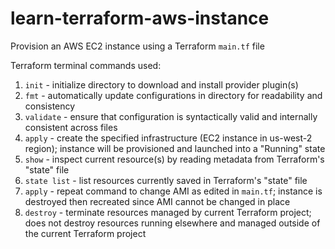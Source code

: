# learn-terraform-aws-instance

Provision an AWS EC2 instance using a Terraform `main.tf` file

Terraform terminal commands used:
1. `init` - initialize directory to download and install provider plugin(s)
2. `fmt` - automatically update configurations in directory for readability and consistency
3. `validate` - ensure that configuration is syntactically valid and internally consistent across files
4. `apply` - create the specified infrastructure (EC2 instance in us-west-2 region); instance will be provisioned and launched into a "Running" state
5. `show` - inspect current resource(s) by reading metadata from Terraform's "state" file
6. `state list` - list resources currently saved in Terraform's "state" file
7. `apply` - repeat command to change AMI as edited in `main.tf`; instance is destroyed then recreated since AMI cannot be changed in place
8. `destroy` - terminate resources managed by current Terraform project; does not destroy resources running elsewhere and managed outside of the current Terraform project
